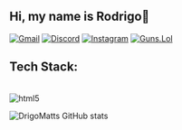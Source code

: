 ## Hi, my name is Rodrigo👋

[![Gmail](https://img.shields.io/badge/Gmail-D14836?style=for-the-badge&logo=gmail&logoColor=white)](https://google.com)
[![Discord](https://img.shields.io/badge/Discord-7289DA?style=for-the-badge&logo=discord&logoColor=white)](https://invite/1haterdrigo) 
[![Instagram](https://img.shields.io/badge/Instagram-E4405F?style=for-the-badge&logo=instagram&logoColor=white)](https://instagram.com/drigomatts/)
[![Guns.Lol](https://img.shields.io/website-up-down-green-red/http/monip.org.svg)](https://guns.lol/1blendxsz)

## Tech Stack: ##
<div style="display: inline block"><br/>
   <img align="center" alt="html5" src="https://img.shields.io/badge/HTML5-E34F26?style=for-the-badge&logo=html5&logoColor=white"/>
</div>





![DrigoMatts GitHub stats](https://github-readme-stats.vercel.app/api?username=DrigoMatts&show_icons=true&theme=synthwave)


